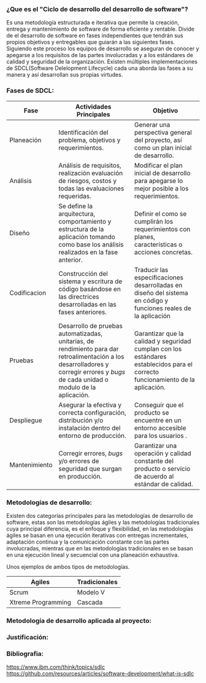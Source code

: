 ### ¿Que es el "Ciclo de desarrollo del desarrollo de software"?

Es una metodología estructurada e iterativa que permite la creación, entrega y mantenimiento de software de forma eficiente y rentable. 
Divide de el desarrollo de software en fases independientes que tendrán sus propios objetivos y entregables que guiarán a las siguientes fases. Siguiendo este proceso los equipos de desarrollo se aseguran de conocer y apegarse a los requisitos de las partes involucradas y  a los estándares de calidad y seguridad de la organización.
Existen múltiples implementaciones de SDCL(Software Delelopment Lifecycle) cada una aborda las fases a su manera y así desarrollan sus propias virtudes.
### Fases de SDCL:

| Fase          | Actividades Principales                                                                                                                                                               | Objetivo                                                                                                                        |
| ------------- | ------------------------------------------------------------------------------------------------------------------------------------------------------------------------------------- | ------------------------------------------------------------------------------------------------------------------------------- |
| Planeación    | Identificación del problema, objetivos y requerimientos.                                                                                                                              | Generar una perspectiva general del proyecto, así como un plan inicial de desarrollo.                                           |
| Análisis      | Análisis de requisitos, realización evaluación de riesgos, costos y todas las evaluaciones requeridas.                                                                                | Modificar el plan inicial de desarrollo para apegarse lo mejor posible a los requerimientos.                                    |
| Diseño        | Se define la arquitectura, comportamiento y estructura de la aplicación tomando como base los análisis realizados en la fase anterior.                                                | Definir el como se cumplirán los requerimientos con planes, características o acciones concretas.                               |
| Codificacion  | Construcción del sistema y escritura de código basándose en las directrices desarrolladas en las fases anteriores.                                                                    | Traducir las especificaciones desarrolladas en diseño del sistema en código y funciones reales de la aplicación                 |
| Pruebas       | Desarrollo de pruebas automatizadas, unitarias, de rendimiento para dar retroalimentación a los desarrolladores y corregir errores y *bugs* de cada unidad o modulo de la aplicación. | Garantizar que la calidad y seguridad cumplan con los estándares establecidos para el correcto funcionamiento de la aplicación. |
| Despliegue    | Asegurar la efectiva y correcta configuración, distribución y/o instalación dentro del entorno de producción.                                                                         | Conseguir que el producto se encuentre en un entorno accesible para los usuarios .                                              |
| Mantenimiento | Corregir errores, *bugs* y/o errores de seguridad que surgan en producción.                                                                                                           | Garantizar una operación y calidad constante del producto o servicio de acuerdo al estándar de calidad.                         |

### Metodologías de desarrollo:

Existen dos categorías principales para las metodologías de desarrollo de software, estas son las metodologías ágiles y las metodologías tradicionales cuya principal diferencia, es el enfoque y flexibilidad, en las metodologías ágiles se basan en una ejecución iterativas con entregas incrementales, adaptación continua y la comunicación constante con las partes involucradas, mientras que en las metodologías tradicionales en se basan en una ejecución lineal y secuencial con una planeación exhaustiva.

Unos ejemplos de ambos tipos de metodologías.

| Agiles             | Tradicionales |
| ------------------ | ------------- |
| Scrum              | Modelo V      |
| Xtreme Programming | Cascada       |

### Metodología de desarrollo aplicada al proyecto: 

### Justificación:

### Bibliografia:
https://www.ibm.com/think/topics/sdlc
https://github.com/resources/articles/software-development/what-is-sdlc